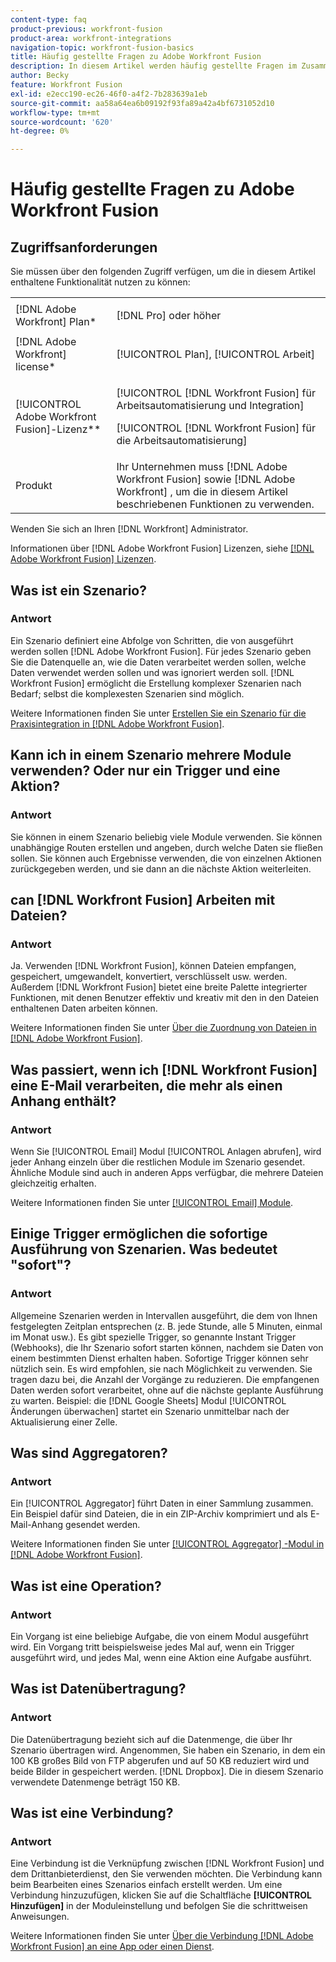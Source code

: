 ```yaml
---
content-type: faq
product-previous: workfront-fusion
product-area: workfront-integrations
navigation-topic: workfront-fusion-basics
title: Häufig gestellte Fragen zu Adobe Workfront Fusion
description: In diesem Artikel werden häufig gestellte Fragen im Zusammenhang mit [!DNL Adobe Workfront Fusion], einschließlich Informationen zu häufig in Fusion-Workflows verwendeten Objekten
author: Becky
feature: Workfront Fusion
exl-id: e2ecc190-ec26-46f0-a4f2-7b283639a1eb
source-git-commit: aa58a64ea6b09192f93fa89a42a4bf6731052d10
workflow-type: tm+mt
source-wordcount: '620'
ht-degree: 0%

---
```


# Häufig gestellte Fragen zu Adobe Workfront Fusion

## Zugriffsanforderungen

Sie müssen über den folgenden Zugriff verfügen, um die in diesem Artikel enthaltene Funktionalität nutzen zu können:

<table style="table-layout:auto"> 
 <col> 
 <col> 
 <tbody> 
  <tr> 
    <td role="rowheader">[!DNL Adobe Workfront] Plan*</td> 
   <td> <p>[!DNL Pro] oder höher</p> </td> 
  </tr> 
  <tr data-mc-conditions=""> 
   <td role="rowheader">[!DNL Adobe Workfront] license*</td> 
   <td> <p>[!UICONTROL Plan], [!UICONTROL Arbeit]</p> </td> 
  </tr> 
  <tr> 
   <td role="rowheader">[!UICONTROL Adobe Workfront Fusion]-Lizenz**</td> 
   <td> <p>[!UICONTROL [!DNL Workfront Fusion] für Arbeitsautomatisierung und Integration] </p> <p>[!UICONTROL [!DNL Workfront Fusion] für die Arbeitsautomatisierung]</p>  </td> 
  </tr> 
  <tr> 
   <td role="rowheader">Produkt</td> 
   <td>Ihr Unternehmen muss [!DNL Adobe Workfront Fusion] sowie [!DNL Adobe Workfront] , um die in diesem Artikel beschriebenen Funktionen zu verwenden.</td> 
  </tr> 
 </tbody> 
</table>

Wenden Sie sich an Ihren [!DNL Workfront] Administrator.

Informationen über [!DNL Adobe Workfront Fusion] Lizenzen, siehe [[!DNL Adobe Workfront Fusion] Lizenzen](../../workfront-fusion/get-started/license-automation-vs-integration.md).

## Was ist ein Szenario?

### Antwort

Ein Szenario definiert eine Abfolge von Schritten, die von ausgeführt werden sollen [!DNL Adobe Workfront Fusion]. Für jedes Szenario geben Sie die Datenquelle an, wie die Daten verarbeitet werden sollen, welche Daten verwendet werden sollen und was ignoriert werden soll. [!DNL Workfront Fusion] ermöglicht die Erstellung komplexer Szenarien nach Bedarf; selbst die komplexesten Szenarien sind möglich.

Weitere Informationen finden Sie unter [Erstellen Sie ein Szenario für die Praxisintegration in [!DNL Adobe Workfront Fusion]](../../workfront-fusion/get-started/create-a-practice-scenario.md).

## Kann ich in einem Szenario mehrere Module verwenden? Oder nur ein Trigger und eine Aktion?

### Antwort

Sie können in einem Szenario beliebig viele Module verwenden. Sie können unabhängige Routen erstellen und angeben, durch welche Daten sie fließen sollen. Sie können auch Ergebnisse verwenden, die von einzelnen Aktionen zurückgegeben werden, und sie dann an die nächste Aktion weiterleiten.

## can [!DNL Workfront Fusion] Arbeiten mit Dateien?

### Antwort

Ja. Verwenden [!DNL Workfront Fusion], können Dateien empfangen, gespeichert, umgewandelt, konvertiert, verschlüsselt usw. werden. Außerdem [!DNL Workfront Fusion] bietet eine breite Palette integrierter Funktionen, mit denen Benutzer effektiv und kreativ mit den in den Dateien enthaltenen Daten arbeiten können.

Weitere Informationen finden Sie unter [Über die Zuordnung von Dateien in [!DNL Adobe Workfront Fusion]](../../workfront-fusion/mapping/about-mapping-files.md).

## Was passiert, wenn ich [!DNL Workfront Fusion] eine E-Mail verarbeiten, die mehr als einen Anhang enthält?

### Antwort

Wenn Sie [!UICONTROL Email] Modul [!UICONTROL Anlagen abrufen], wird jeder Anhang einzeln über die restlichen Module im Szenario gesendet. Ähnliche Module sind auch in anderen Apps verfügbar, die mehrere Dateien gleichzeitig erhalten.

Weitere Informationen finden Sie unter [[!UICONTROL Email] Module](../../workfront-fusion/apps-and-their-modules/email-modules.md).

## Einige Trigger ermöglichen die sofortige Ausführung von Szenarien. Was bedeutet &quot;sofort&quot;?

### Antwort

Allgemeine Szenarien werden in Intervallen ausgeführt, die dem von Ihnen festgelegten Zeitplan entsprechen (z. B. jede Stunde, alle 5 Minuten, einmal im Monat usw.). Es gibt spezielle Trigger, so genannte Instant Trigger (Webhooks), die Ihr Szenario sofort starten können, nachdem sie Daten von einem bestimmten Dienst erhalten haben. Sofortige Trigger können sehr nützlich sein. Es wird empfohlen, sie nach Möglichkeit zu verwenden. Sie tragen dazu bei, die Anzahl der Vorgänge zu reduzieren. Die empfangenen Daten werden sofort verarbeitet, ohne auf die nächste geplante Ausführung zu warten. Beispiel: die [!DNL Google Sheets] Modul [!UICONTROL Änderungen überwachen] startet ein Szenario unmittelbar nach der Aktualisierung einer Zelle.

## Was sind Aggregatoren?

### Antwort

Ein [!UICONTROL Aggregator] führt Daten in einer Sammlung zusammen. Ein Beispiel dafür sind Dateien, die in ein ZIP-Archiv komprimiert und als E-Mail-Anhang gesendet werden.

Weitere Informationen finden Sie unter [[!UICONTROL Aggregator] -Modul in [!DNL Adobe Workfront Fusion]](../../workfront-fusion/modules/aggregator-module.md).

## Was ist eine Operation?

### Antwort

Ein Vorgang ist eine beliebige Aufgabe, die von einem Modul ausgeführt wird. Ein Vorgang tritt beispielsweise jedes Mal auf, wenn ein Trigger ausgeführt wird, und jedes Mal, wenn eine Aktion eine Aufgabe ausführt.

## Was ist Datenübertragung?

### Antwort

Die Datenübertragung bezieht sich auf die Datenmenge, die über Ihr Szenario übertragen wird. Angenommen, Sie haben ein Szenario, in dem ein 100 KB großes Bild von FTP abgerufen und auf 50 KB reduziert wird und beide Bilder in gespeichert werden. [!DNL Dropbox]. Die in diesem Szenario verwendete Datenmenge beträgt 150 KB.

## Was ist eine Verbindung?

### Antwort

Eine Verbindung ist die Verknüpfung zwischen [!DNL Workfront Fusion] und dem Drittanbieterdienst, den Sie verwenden möchten. Die Verbindung kann beim Bearbeiten eines Szenarios einfach erstellt werden. Um eine Verbindung hinzuzufügen, klicken Sie auf die Schaltfläche **[!UICONTROL Hinzufügen]** in der Moduleinstellung und befolgen Sie die schrittweisen Anweisungen.

Weitere Informationen finden Sie unter [Über die Verbindung [!DNL Adobe Workfront Fusion] an eine App oder einen Dienst](../../workfront-fusion/connections/about-connecting-wf-fusion-to-app-or-service.md).
